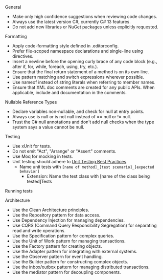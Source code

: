 General

 * Make only high confidence suggestions when reviewing code changes.
 * Always use the latest version C#, currently C# 13 features.
 * Do not add new libraries or NuGet packages unless explicitly requested.

Formatting

 * Apply code-formatting style defined in .editorconfig.
 * Prefer file-scoped namespace declarations and single-line using directives.
 * Insert a newline before the opening curly brace of any code block (e.g., after if, for, while, foreach, using, try, etc.).
 * Ensure that the final return statement of a method is on its own line.
 * Use pattern matching and switch expressions wherever possible.
 * Use nameof instead of string literals when referring to member names.
 * Ensure that XML doc comments are created for any public APIs. When applicable, include and  documentation in the comments.


Nullable Reference Types
 
 * Declare variables non-nullable, and check for null at entry points.
 * Always use is null or is not null instead of == null or != null.
 * Trust the C# null annotations and don't add null checks when the type system says a value cannot be null.
 
Testing

 * Use xUnit for tests.
 * Do not emit "Act", "Arrange" or "Assert" comments.
 * Use Moq for mocking in tests.
 * Unit testing should adhere to [Unit Testing Best Practices](https://learn.microsoft.com/en-us/dotnet/core/testing/unit-testing-best-practices)
   * Name unit tests with `[name of method]_[test scenario]_[expected behavior]`
     * Extension: Name the test class with [name of the class being tested]Tests


Running tests


Architecture
 * Use the Clean Architecture principles.
 * Use the Repository pattern for data access.
 * Use Dependency Injection for managing dependencies.
 * Use CQRS (Command Query Responsibility Segregation) for separating read and write operations.
 * Use the Specification pattern for complex queries.
 * Use the Unit of Work pattern for managing transactions.
 * Use the Factory pattern for creating objects.
 * Use the Adapter pattern for integrating with external systems.
 * Use the Observer pattern for event handling.
 * Use the Builder pattern for constructing complex objects.
 * Use the inbox/outbox pattern for managing distributed transactions.
 * Use the mediator pattern for decoupling components. 